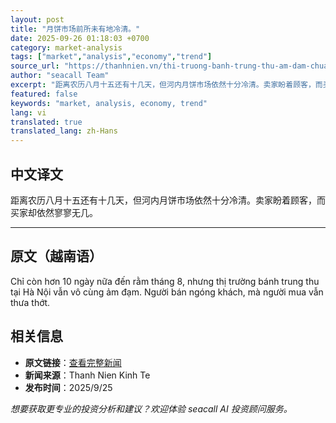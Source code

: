 ```yaml
---
layout: post
title: "月饼市场前所未有地冷清。"
date: 2025-09-26 01:18:03 +0700
category: market-analysis
tags: ["market","analysis","economy","trend"]
source_url: "https://thanhnien.vn/thi-truong-banh-trung-thu-am-dam-chua-tung-co-185250524064430429.htm"
author: "seacall Team"
excerpt: "距离农历八月十五还有十几天，但河内月饼市场依然十分冷清。卖家盼着顾客，而买家却依然寥寥无几。..."
featured: false
keywords: "market, analysis, economy, trend"
lang: vi
translated: true
translated_lang: zh-Hans
---
```


## 中文译文

距离农历八月十五还有十几天，但河内月饼市场依然十分冷清。卖家盼着顾客，而买家却依然寥寥无几。

---

## 原文（越南语）

Chỉ c&ograve;n hơn 10 ng&agrave;y nữa đến rằm th&aacute;ng 8, nhưng thị trường b&aacute;nh trung thu tại H&agrave; Nội vẫn v&ocirc; c&ugrave;ng ảm đạm. Người b&aacute;n ng&oacute;ng kh&aacute;ch, m&agrave; người mua vẫn thưa thớt.

## 相关信息

- **原文链接**：[查看完整新闻](https://thanhnien.vn/thi-truong-banh-trung-thu-am-dam-chua-tung-co-185250524064430429.htm)
- **新闻来源**：Thanh Nien Kinh Te
- **发布时间**：2025/9/25

*想要获取更专业的投资分析和建议？欢迎体验 seacall AI 投资顾问服务。*